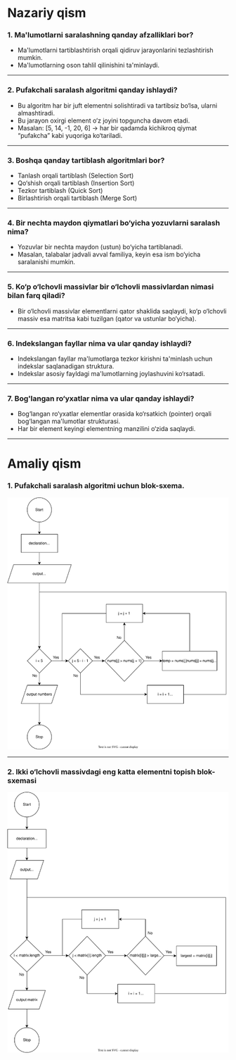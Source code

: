 # **Nazariy qism**

### **1. Ma'lumotlarni saralashning qanday afzalliklari bor?**
- Ma'lumotlarni tartiblashtirish orqali qidiruv jarayonlarini tezlashtirish mumkin.
- Ma'lumotlarning oson tahlil qilinishini ta'minlaydi.

---

### **2. Pufakchali saralash algoritmi qanday ishlaydi?**
- Bu algoritm har bir juft elementni solishtiradi va tartibsiz bo‘lsa, ularni almashtiradi.
- Bu jarayon oxirgi element o‘z joyini topguncha davom etadi.
- Masalan: [5, 14, -1, 20, 6] → har bir qadamda kichikroq qiymat “pufakcha” kabi yuqoriga ko‘tariladi.

---

### **3. Boshqa qanday tartiblash algoritmlari bor?**
- Tanlash orqali tartiblash (Selection Sort)
- Qo‘shish orqali tartiblash (Insertion Sort)
- Tezkor tartiblash (Quick Sort)
- Birlashtirish orqali tartiblash (Merge Sort)

---

### **4. Bir nechta maydon qiymatlari bo‘yicha yozuvlarni saralash nima?**
- Yozuvlar bir nechta maydon (ustun) bo‘yicha tartiblanadi.
- Masalan, talabalar jadvali avval familiya, keyin esa ism bo‘yicha saralanishi mumkin.

---

### **5. Ko‘p o‘lchovli massivlar bir o‘lchovli massivlardan nimasi bilan farq qiladi?**
- Bir o‘lchovli massivlar elementlarni qator shaklida saqlaydi, ko‘p o‘lchovli massiv esa matritsa kabi tuzilgan (qator va ustunlar bo‘yicha).

---

### **6. Indekslangan fayllar nima va ular qanday ishlaydi?**
- Indekslangan fayllar ma'lumotlarga tezkor kirishni ta'minlash uchun indekslar saqlanadigan struktura.
- Indekslar asosiy fayldagi ma'lumotlarning joylashuvini ko‘rsatadi.

---

### **7. Bog'langan ro‘yxatlar nima va ular qanday ishlaydi?**
- Bog‘langan ro‘yxatlar elementlar orasida ko‘rsatkich (pointer) orqali bog‘langan ma'lumotlar strukturasi.
- Har bir element keyingi elementning manzilini o‘zida saqlaydi.

---

# **Amaliy qism**

### **1. Pufakchali saralash algoritmi uchun blok-sxema.**
![Example Flowchart](./topshiriq-8.1.svg)

---

### **2. Ikki o‘lchovli massivdagi eng katta elementni topish blok-sxemasi**
![Example Flowchart](./topshiriq-8.2.svg)
